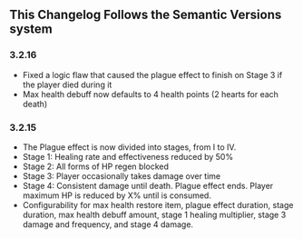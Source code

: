 ## This Changelog Follows the Semantic Versions system

### 3.2.16
- Fixed a logic flaw that caused the plague effect to finish on Stage 3 if the player died during it
- Max health debuff now defaults to 4 health points (2 hearts for each death)

### 3.2.15
- The Plague effect is now divided into stages, from I to IV.
- Stage 1: Healing rate and effectiveness reduced by 50%
- Stage 2: All forms of HP regen blocked
- Stage 3: Player occasionally takes damage over time
- Stage 4: Consistent damage until death. Plague effect ends. Player maximum HP is reduced by X% until <y item> is consumed.
- Configurability for max health restore item, plague effect duration, stage duration, max health debuff amount, stage 1 healing multiplier, stage 3 damage and frequency, and stage 4 damage.